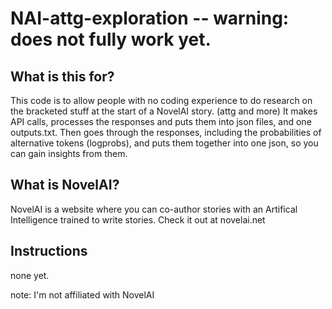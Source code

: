 # NAI-attg-exploration -- warning: does not fully work yet.

 ## What is this for?
 This code is to allow people with no coding experience to do research on the bracketed stuff at the start of a NovelAI story. (attg and more) 
 It makes API calls, processes the responses and puts them into json files, and one outputs.txt. Then goes through the responses, including the probabilities of alternative tokens (logprobs), and puts them together into one json, so you can gain insights from them.
 
 ## What is NovelAI?
 NovelAI is a website where you can co-author stories with an Artifical Intelligence trained to write stories. Check it out at novelai.net
 
 ## Instructions
 none yet.
 
 note: I'm not affiliated with NovelAI